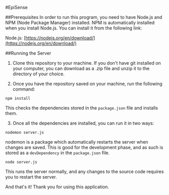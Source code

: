 #EpiSense

##Prerequisites
In order to run this program, you need to have Node.js and NPM (Node Package Manager) installed. NPM is automatically installed when you install Node.js. You can install it from the following link:

Node.js: [https://nodejs.org/en/download/](https://nodejs.org/en/download/)

##Running the Server

1. Clone this repository to your machine. If you don't have git installed on your computer, you can download as a .zip file and unzip it to the directory of your choice.

2. Once you have the repository saved on your machine, run the following command:

`npm install`

This checks the dependencies stored in the `package.json` file and installs them. 

3. Once all the dependencies are installed, you can run it in two ways:

`nodemon server.js`

nodemon is a package which automatically restarts the server when changes are saved. This is good for the development phase, and as such is stored as a `devDependency` in the `package.json` file.

`node server.js`

This runs the server normally, and any changes to the source code requires you to restart the server.


And that's it! Thank you for using this application.
